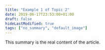 ```yaml
---
title: "Example 1 of Topic 2"
date: 2019-06-17T23:53:00+01:00
draft: false
hideLastModified: true
tags: ["no_summary", "default_image"]
---
```


This summary is the real content of the article. 
